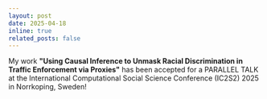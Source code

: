 ```yaml
---
layout: post
date: 2025-04-18
inline: true
related_posts: false
---
```


My work **"Using Causal Inference to Unmask Racial Discrimination in Traffic Enforcement via Proxies"** has been accepted for a PARALLEL TALK at the International Computational Social Science Conference (IC2S2) 2025 in Norrkoping, Sweden!
